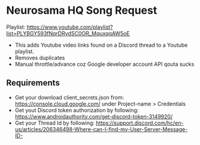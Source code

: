 # Neurosama HQ Song Request

Playlist: https://www.youtube.com/playlist?list=PLYBGY593fNqrDRydSC0OR_MquxqqAW5oE

- This adds Youtube video links  found on a Discord thread to a Youtube playlist.
- Removes duplicates
- Manual throttle/advance coz Google developer account API qouta sucks

## Requirements

- Get your download client_secrets.json from: https://console.cloud.google.com/ under Project-name > Credentials
- Get yout Discord token authorization by following: https://www.androidauthority.com/get-discord-token-3149920/
- Get your Thread Id by following: https://support.discord.com/hc/en-us/articles/206346498-Where-can-I-find-my-User-Server-Message-ID-